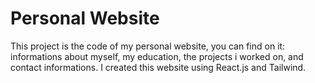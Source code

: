 # Personal Website

This project is the code of my personal website, you can find on it: informations about myself, my education, the projects i worked on, and contact informations. 
I created this website using React.js and Tailwind.
